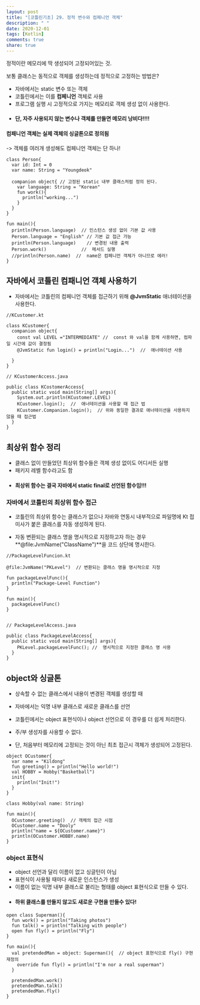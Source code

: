 ```yaml
---
layout: post
title: "[코틀린기초] 29. 정적 변수와 컴페니언 객체"
description: " "
date: 2020-12-01
tags: [Kotlin]
comments: true
share: true
---  
```



  
  정적이란 메모리에 딱 생성되어 고정되어있는 것.
  
  보통 클래스는 동적으로 객체를 생성하는데 정적으로 고정하는 방법은?
  
  - 자바에서는 static 변수 또는 객체
  - 코틀린에서는 이를 ****컴페니언**** 객체로 사용
  - 프로그램 실행 시 고정적으로 가지는 메모리로 객체 생성 없이 사용한다.
  - #### 단, 자주 사용되지 않는 변수나 객체를 만들면 메모리 낭비다!!!!
  
  #### 컴패니언 객체는 실제 객체의 싱글톤으로 정의됨
  -> 객체를 여러개 생성해도 컴페니언 객체는 단 하나! 
  
  ```
  class Person{
    var id: Int = 0
    var name: String = "Youngdeok"
    
    companion object{ // 고정된 static 내부 클래스처럼 정의 된다.
      var language: String = "Korean"
      fun work(){
        println("working...")
      }
    }
  }
  
  fun main(){
    println(Person.language)  // 인스턴스 생성 없이 기본 값 사용
    Person.language = "English" // 기본 값 접근 가능
    println(Person.language)    // 변경된 내용 출력
    Person.work()             //  메서드 실행
    //println(Person.name)  //  name은 컴페니언 객체가 아니므로 에러!
  }
  ```
  
  
  ## 자바에서 코틀린 컴패니언 객체 사용하기
 
   - 자바에서는 코틀린의 컴페니언 객체를 접근하기 위해 **@JvmStatic** 애너테이션을 사용한다.
  
  ```
  //KCustomer.kt
  
  class KCustomer{
    companion object{
      const val LEVEL ="INTERMEDIATE" //  const 와 val을 함께 사용하면, 컴파일 시간에 값이 결정됨
      @JvmStatic fun login() = println("Login...")  //  애너테이션 사용
 
    }
  }
 
 // KCustomerAccess.java
 
  public class KCostomerAccess{
    public static void main(String[] args){
      System.out.println(KCustomer.LEVEL)
      KCustomer.login();  //  애너테이션을 사용할 때 접근 법
      KCustomer.Companion.login();  // 위와 동일한 결과로 애너테이션을 사용하지 않을 때 접근법
    }
  }
  ```
  
  
  ## 최상위 함수 정리
  
  - 클래스 없이 만들었던 최상위 함수들은 객체 생성 없이도 어디서든 실행
  - 패키지 레벨 함수라고도 함
  - #### 최상위 함수는 결국 자바에서 static final로 선언된 함수임!!!
  
  
  ### 자바에서 코틀린의 최상위 함수 접근
  
  - 코틀린의 최상위 함수는 클래스가 없으나 자바와 연동시
  내부적으로 파일명에 Kt 접미사가 붙은 클래스를 자동 생성하게 된다.
  
  - 자동 변환되는 클래스 명을 명시적으로 지정하고자 하는 경우
  **@file:JvmName("ClassName")**을 코드 상단에 명시한다.
  
  ```
  //PackageLevelFuncion.kt
  
  @file:JvmName("PKLevel")  // 변환되는 클래스 명을 명시적으로 지정
  
  fun packageLevelFunc(){
    println("Package-Level Function")
  }
  
  fun main(){
    packageLevelFunc()
  }
  
  
  // PackageLevelAccess.java
  
  public class PackageLevelAccess{
    public static void main(String[] args){
      PKLevel.packageLevelFunc(); //  명시적으로 지정한 클래스 명 사용
    }
  }
  
  ```
  
  
  ## object와 싱글톤
  
  - 상속할 수 없는 클래스에서 내용이 변경된 객체를 생성할 때
  
  - 자바에서는 익명 내부 클래스로 새로운 클래스를 선언
  - 코틀린에서는 object 표현식이나 object 선언으로 이 경우를 더 쉽게 처리한다.
  - 주/부 생성자를 사용할 수 없다.
  - 단, 처음부터 메모리에 고정되는 것이 아닌 최초 접근시 객체가 생성되어 고정된다.
  
  
  ```
  object OCustomer{
    var name = "Kildong"
    fun greeting() = println("Hello world!")
    val HOBBY = Hobby("Basketball")
    init{
      println("Init!")
    }
  }
  
  class Hobby(val name: String)
  
  fun main(){
    OCustomer.greeting()  // 객체의 접근 시점
    OCustomer.name = "Dooly"
    println("name = ${OCustomer.name}")
    println(OCustomer.HOBBY.name)
  }
  ```
  
  ### object 표현식
  
  - object 선언과 달리 이름이 없고 싱글턴이 아님
  - 표현식이 사용될 때마다 새로운 인스턴스가 생성
  - 이름이 없는 익명 내부 클래스로 불리는 형태를 object 표현식으로 만들 수 있다.
  - #### 하위 클래스를 만들지 않고도 새로운 구현을 만들수 있다!
  
  
  ```
  open class Superman(){
    fun work() = println("Taking photos")
    fun talk() = println("Talking with people")
    open fun fly() = println("Fly")
  }
  
  fun main(){
    val pretendedMan = object: Superman(){  // object 표현식으로 fly() 구현 재정의
      override fun fly() = println("I'm nor a real superman")
    }
    
    pretendedMan.work()
    pretendedMan.talk()
    pretendedMan.fly()
  }
  ```

